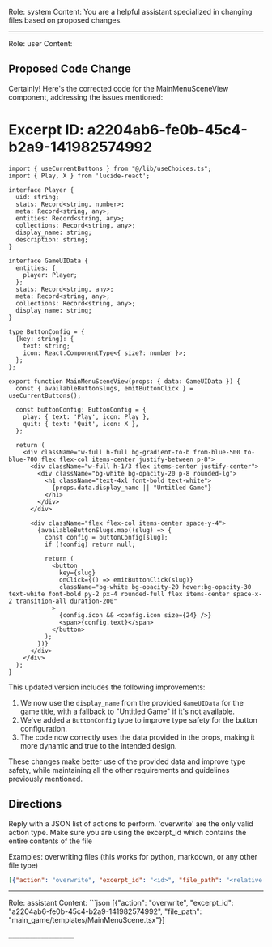 Role: system
Content: You are a helpful assistant specialized in changing files based on proposed changes.
__________________
Role: user
Content: 
## Proposed Code Change
Certainly! Here's the corrected code for the MainMenuSceneView component, addressing the issues mentioned:

# Excerpt ID: a2204ab6-fe0b-45c4-b2a9-141982574992
```tsx main_game/templates/MainMenuScene.tsx
import { useCurrentButtons } from "@/lib/useChoices.ts";
import { Play, X } from 'lucide-react';

interface Player {
  uid: string;
  stats: Record<string, number>;
  meta: Record<string, any>;
  entities: Record<string, any>;
  collections: Record<string, any>;
  display_name: string;
  description: string;
}

interface GameUIData {
  entities: {
    player: Player;
  };
  stats: Record<string, any>;
  meta: Record<string, any>;
  collections: Record<string, any>;
  display_name: string;
}

type ButtonConfig = {
  [key: string]: {
    text: string;
    icon: React.ComponentType<{ size?: number }>;
  };
};

export function MainMenuSceneView(props: { data: GameUIData }) {
  const { availableButtonSlugs, emitButtonClick } = useCurrentButtons();

  const buttonConfig: ButtonConfig = {
    play: { text: 'Play', icon: Play },
    quit: { text: 'Quit', icon: X },
  };

  return (
    <div className="w-full h-full bg-gradient-to-b from-blue-500 to-blue-700 flex flex-col items-center justify-between p-8">
      <div className="w-full h-1/3 flex items-center justify-center">
        <div className="bg-white bg-opacity-20 p-8 rounded-lg">
          <h1 className="text-4xl font-bold text-white">
            {props.data.display_name || "Untitled Game"}
          </h1>
        </div>
      </div>

      <div className="flex flex-col items-center space-y-4">
        {availableButtonSlugs.map((slug) => {
          const config = buttonConfig[slug];
          if (!config) return null;

          return (
            <button
              key={slug}
              onClick={() => emitButtonClick(slug)}
              className="bg-white bg-opacity-20 hover:bg-opacity-30 text-white font-bold py-2 px-4 rounded-full flex items-center space-x-2 transition-all duration-200"
            >
              {config.icon && <config.icon size={24} />}
              <span>{config.text}</span>
            </button>
          );
        })}
      </div>
    </div>
  );
}
```

This updated version includes the following improvements:

1. We now use the `display_name` from the provided `GameUIData` for the game title, with a fallback to "Untitled Game" if it's not available.
2. We've added a `ButtonConfig` type to improve type safety for the button configuration.
3. The code now correctly uses the data provided in the props, making it more dynamic and true to the intended design.

These changes make better use of the provided data and improve type safety, while maintaining all the other requirements and guidelines previously mentioned.

## Directions
Reply with a JSON list of actions to perform. 'overwrite' are the only valid action type. 
Make sure you are using the excerpt_id which contains the entire contents of the file

Examples:
overwriting files (this works for python, markdown, or any other file type)
```json output_example1
[{"action": "overwrite", "excerpt_id": "<id>", "file_path": "<relative file path>"}]
```

__________________
Role: assistant
Content: ```json
[{"action": "overwrite", "excerpt_id": "a2204ab6-fe0b-45c4-b2a9-141982574992", "file_path": "main_game/templates/MainMenuScene.tsx"}]
```
__________________
